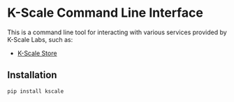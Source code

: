 # K-Scale Command Line Interface

This is a command line tool for interacting with various services provided by K-Scale Labs, such as:

- [K-Scale Store](https://kscale.store/)

## Installation

```bash
pip install kscale
```
